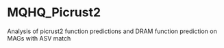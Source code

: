 # MQHQ_Picrust2
Analysis of picrust2 function predictions and DRAM function prediction on MAGs with ASV match
